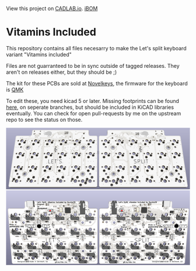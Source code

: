 View this project on [CADLAB.io](https://cadlab.io/project/1862). 
[iBOM](https://duckle29.github.io/Vitamins-included/)

# Vitamins Included

This repository contains all files necesarry to make the Let's split keyboard variant "Vitamins included"

Files are not guarranteed to be in sync outside of tagged releases. They aren't on releases either, but they should be ;)

The kit for these PCBs are sold at [Novelkeys](https://novelkeys.xyz), 
the firmware for the keyboard is [QMK](https://github.com/qmk/qmk_firmware/tree/master/keyboards/vitamins_included)

To edit these, you need kicad 5 or later. Missing footprints can be found [here](https://github.com/Duckle29/kicad-footprints), on seperate branches, but should be included in KiCAD libraries eventually. You can check for open pull-requests by me on the upstream repo to see the status on those.

![top render](images/top.png)
![bottom render](images/bot.png)
